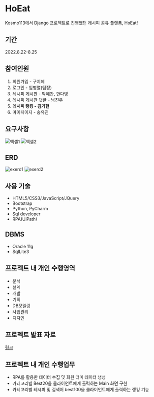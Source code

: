 # HoEat
Kosmo113에서 Django 프로젝트로 진행했던 레시피 공유 플랫폼, HoEat!

## 기간
2022.8.22-8.25

## 참여인원
1. 회원가입 - 구지혜
2. 로그인 - 임병렬(팀장)
3. 레시피 게시판 - 박예찬, 한다영
4. 레시피 게시판 댓글 - 남진우
5. **레시피 랭킹 - 김기현**
6. 마이페이지 - 송유진

## 요구사항
![엑셀1](https://github.com/kingkiboots/HoEat/assets/99400369/66518e38-a5d9-4c75-9672-e245e616fad8)
![엑셀2](https://github.com/kingkiboots/HoEat/assets/99400369/d6f0fe1a-7f2b-480f-b2df-aafa9dc16d0e)

## ERD
![exerd1](https://github.com/kingkiboots/HoEat/assets/99400369/9ce81835-da71-45df-b2f7-3b5493692ca4)
![exerd2](https://github.com/kingkiboots/HoEat/assets/99400369/ab3b76df-1b35-4abc-9685-bf203dbd619e)

## 사용 기술
* HTML5/CSS3/JavaScript/JQuery
* Bootstrap
* Python, PyCharm
* Sql developer
* RPA(UiPath)

## DBMS
* Oracle 11g
* SqlLite3

## 프로젝트 내 개인 수행영역
* 분석
* 설계
* 개발
* 기획
* DB모델링
* 사업관리
* 디자인

## 프로젝트 발표 자료
[링크](https://docs.google.com/presentation/d/1t_gBaoEjwjuFsr2eYIxVcfn56OfZKeKW/edit?usp=sharing&ouid=103278104232029394317&rtpof=true&sd=true)

## 프로젝트 내 개인 수행업무
- RPA를 활용한 데이터 수집 및 회원 더미 데이터 생성
- 카테고리별 Best20을 클라이언트에게 출력하는 Main 화면 구현
- 카테고리별 레시피 및 검색어 best100을 클라이언트에게 출력하는 랭킹 기능
